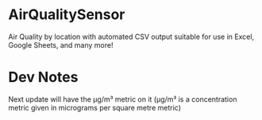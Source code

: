 # AirQualitySensor
Air Quality by location with automated CSV output suitable for use in Excel, Google Sheets, and many more!


# Dev Notes
Next update will have the µg/m³ metric on it (µg/m³ is a concentration metric given in micrograms per square metre metric)

